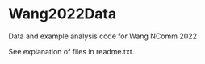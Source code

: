 # Wang2022Data
Data and example analysis code for Wang NComm 2022

See explanation of files in readme.txt.

